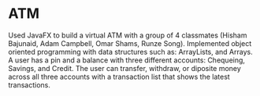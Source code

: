 # ATM
Used JavaFX to build a virtual ATM with a group of 4 classmates (Hisham Bajunaid, Adam Campbell, Omar Shams, Runze Song). 
Implemented object oriented programming with data structures such as: ArrayLists, and Arrays. 
A user has a pin and a balance with three different accounts: Chequeing, Savings, and Credit. The user can transfer, withdraw, or diposite money across all three accounts with a transaction list that shows the latest transactions.
